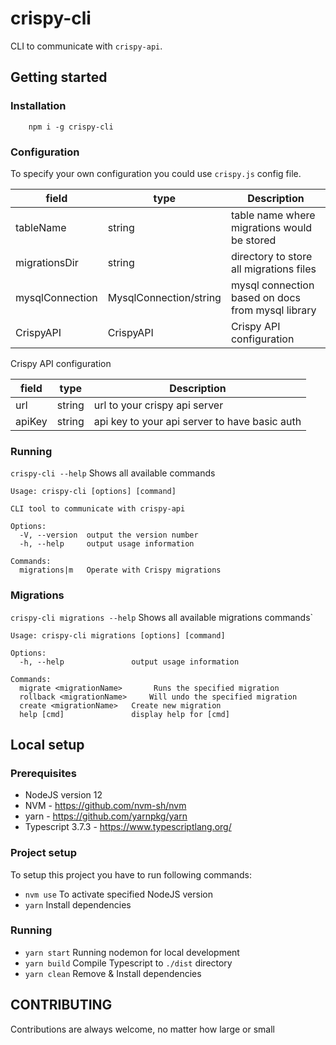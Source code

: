 # crispy-cli

CLI to communicate with `crispy-api`.

## Getting started

### Installation

```
    npm i -g crispy-cli
```

### Configuration

To specify your own configuration you could use `crispy.js` config file.

| field           | type                   | Description                                       |
| --------------- | ---------------------- | ------------------------------------------------- |
| tableName       | string                 | table name where migrations would be stored       |
| migrationsDir   | string                 | directory to store all migrations files           |
| mysqlConnection | MysqlConnection/string | mysql connection based on docs from mysql library |
| CrispyAPI       | CrispyAPI              | Crispy API configuration                          |

Crispy API configuration

| field  | type   | Description                                   |
| ------ | ------ | --------------------------------------------- |
| url    | string | url to your crispy api server                 |
| apiKey | string | api key to your api server to have basic auth |

### Running

`crispy-cli --help` Shows all available commands

```
Usage: crispy-cli [options] [command]

CLI tool to communicate with crispy-api

Options:
  -V, --version  output the version number
  -h, --help     output usage information

Commands:
  migrations|m   Operate with Crispy migrations
```

### Migrations

`crispy-cli migrations --help` Shows all available migrations commands`

```
Usage: crispy-cli migrations [options] [command]

Options:
  -h, --help               output usage information

Commands:
  migrate <migrationName>       Runs the specified migration
  rollback <migrationName>     Will undo the specified migration
  create <migrationName>   Create new migration
  help [cmd]               display help for [cmd]
```

## Local setup

### Prerequisites

- NodeJS version 12
- NVM - https://github.com/nvm-sh/nvm
- yarn - https://github.com/yarnpkg/yarn
- Typescript 3.7.3 - https://www.typescriptlang.org/

### Project setup

To setup this project you have to run following commands:

- `nvm use` To activate specified NodeJS version
- `yarn` Install dependencies

### Running

- `yarn start` Running nodemon for local development
- `yarn build` Compile Typescript to `./dist` directory
- `yarn clean` Remove & Install dependencies

## CONTRIBUTING

Contributions are always welcome, no matter how large or small
